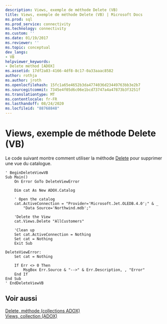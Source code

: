 ```yaml
---
description: Views, exemple de méthode Delete (VB)
title: Views, exemple de méthode Delete (VB) | Microsoft Docs
ms.prod: sql
ms.prod_service: connectivity
ms.technology: connectivity
ms.custom: ''
ms.date: 01/19/2017
ms.reviewer: ''
ms.topic: conceptual
dev_langs:
- VB
helpviewer_keywords:
- Delete method [ADOX]
ms.assetid: 17df2a83-4166-4df8-8c17-0a33aaac8582
author: rothja
ms.author: jroth
ms.openlocfilehash: 15fc1a65e4652b3da4774036d23449763bb3e2b7
ms.sourcegitcommit: 7345e4f05d6c06e1bcd73747a4a47873b3f3251f
ms.translationtype: MT
ms.contentlocale: fr-FR
ms.lasthandoff: 08/24/2020
ms.locfileid: "88768848"
---
```

# <a name="views-delete-method-example-vb"></a>Views, exemple de méthode Delete (VB)
Le code suivant montre comment utiliser la méthode [Delete](./delete-method-adox-collections.md) pour supprimer une vue du catalogue.  
  
```  
' BeginDeleteViewVB  
Sub Main()  
    On Error GoTo DeleteViewError  
  
    Dim cat As New ADOX.Catalog  
  
    ' Open the catalog  
    cat.ActiveConnection = "Provider='Microsoft.Jet.OLEDB.4.0';" & _  
        "Data Source='Northwind.mdb';"  
  
    'Delete the View  
    cat.Views.Delete "AllCustomers"  
  
    'Clean up  
    Set cat.ActiveConnection = Nothing  
    Set cat = Nothing  
    Exit Sub  
  
DeleteViewError:  
    Set cat = Nothing  
  
    If Err <> 0 Then  
        MsgBox Err.Source & "-->" & Err.Description, , "Error"  
    End If  
End Sub  
' EndDeleteViewVB  
```  
  
## <a name="see-also"></a>Voir aussi  
 [Delete, méthode (collections ADOX)](./delete-method-adox-collections.md)   
 [Views, collection (ADOX)](./views-collection-adox.md)